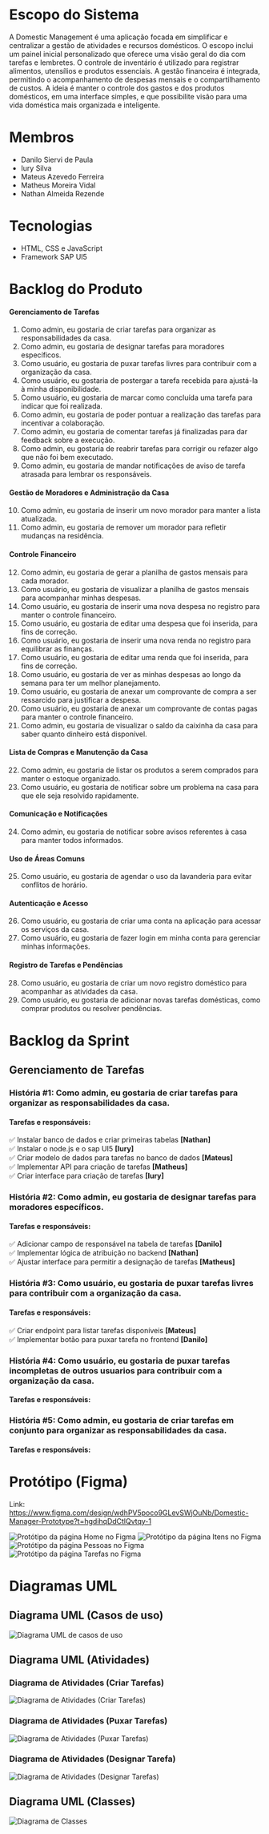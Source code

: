# Escopo do Sistema
A Domestic Management é uma aplicação focada em simplificar e centralizar a gestão de atividades e recursos domésticos. O escopo inclui um painel inicial personalizado que oferece uma visão geral do dia com tarefas e lembretes. O controle de inventário é utilizado para registrar alimentos, utensílios e produtos essenciais. A gestão financeira é integrada, permitindo o acompanhamento de despesas mensais e o compartilhamento de custos. A ideia é manter o controle dos gastos e dos produtos domésticos, em uma interface simples, e que possibilite visão para uma vida doméstica mais organizada e inteligente.

# Membros
- Danilo Siervi de Paula
- Iury Silva
- Mateus Azevedo Ferreira
- Matheus Moreira Vidal
- Nathan Almeida Rezende

# Tecnologias
- HTML, CSS e JavaScript
- Framework SAP UI5

# Backlog do Produto
#### **Gerenciamento de Tarefas**  
1. Como admin, eu gostaria de criar tarefas para organizar as responsabilidades da casa.  
2. Como admin, eu gostaria de designar tarefas para moradores específicos.  
3. Como usuário, eu gostaria de puxar tarefas livres para contribuir com a organização da casa.  
4. Como usuário, eu gostaria de postergar a tarefa recebida para ajustá-la à minha disponibilidade.  
5. Como usuário, eu gostaria de marcar como concluída uma tarefa para indicar que foi realizada.  
6. Como admin, eu gostaria de poder pontuar a realização das tarefas para incentivar a colaboração.  
7. Como admin, eu gostaria de comentar tarefas já finalizadas para dar feedback sobre a execução.  
8. Como admin, eu gostaria de reabrir tarefas para corrigir ou refazer algo que não foi bem executado.  
9. Como admin, eu gostaria de mandar notificações de aviso de tarefa atrasada para lembrar os responsáveis.  

#### **Gestão de Moradores e Administração da Casa**  
10. Como admin, eu gostaria de inserir um novo morador para manter a lista atualizada.  
11. Como admin, eu gostaria de remover um morador para refletir mudanças na residência.  

#### **Controle Financeiro**  
12. Como admin, eu gostaria de gerar a planilha de gastos mensais para cada morador.  
13. Como usuário, eu gostaria de visualizar a planilha de gastos mensais para acompanhar minhas despesas.  
14. Como usuário, eu gostaria de inserir uma nova despesa no registro para manter o controle financeiro.  
15. Como usuário, eu gostaria de editar uma despesa que foi inserida, para fins de correção.  
16. Como usuário, eu gostaria de inserir uma nova renda no registro para equilibrar as finanças.  
17. Como usuário, eu gostaria de editar uma renda que foi inserida, para fins de correção.  
18. Como usuário, eu gostaria de ver as minhas despesas ao longo da semana para ter um melhor planejamento.  
19. Como usuário, eu gostaria de anexar um comprovante de compra a ser ressarcido para justificar a despesa.  
20. Como usuário, eu gostaria de anexar um comprovante de contas pagas para manter o controle financeiro.  
21. Como admin, eu gostaria de visualizar o saldo da caixinha da casa para saber quanto dinheiro está disponível.  

#### **Lista de Compras e Manutenção da Casa**  
22. Como admin, eu gostaria de listar os produtos a serem comprados para manter o estoque organizado.  
23. Como usuário, eu gostaria de notificar sobre um problema na casa para que ele seja resolvido rapidamente.  

#### **Comunicação e Notificações**  
24. Como admin, eu gostaria de notificar sobre avisos referentes à casa para manter todos informados.  

#### **Uso de Áreas Comuns**  
25. Como usuário, eu gostaria de agendar o uso da lavanderia para evitar conflitos de horário.  

#### **Autenticação e Acesso**  
26. Como usuário, eu gostaria de criar uma conta na aplicação para acessar os serviços da casa.  
27. Como usuário, eu gostaria de fazer login em minha conta para gerenciar minhas informações.  

#### **Registro de Tarefas e Pendências**  
28. Como usuário, eu gostaria de criar um novo registro doméstico para acompanhar as atividades da casa.  
29. Como usuário, eu gostaria de adicionar novas tarefas domésticas, como comprar produtos ou resolver pendências.  


# **Backlog da Sprint**  

## **Gerenciamento de Tarefas**  

### **História #1: Como admin, eu gostaria de criar tarefas para organizar as responsabilidades da casa.**  
#### **Tarefas e responsáveis:**  
✅ Instalar banco de dados e criar primeiras tabelas **[Nathan]**  
✅ Instalar o node.js e o sap UI5 **[Iury]**  
✅ Criar modelo de dados para tarefas no banco de dados **[Mateus]**  
✅ Implementar API para criação de tarefas **[Matheus]**  
✅ Criar interface para criação de tarefas **[Iury]**  

### **História #2: Como admin, eu gostaria de designar tarefas para moradores específicos.**  
#### **Tarefas e responsáveis:**  
✅ Adicionar campo de responsável na tabela de tarefas **[Danilo]**  
✅ Implementar lógica de atribuição no backend **[Nathan]**  
✅ Ajustar interface para permitir a designação de tarefas **[Matheus]**  

### **História #3: Como usuário, eu gostaria de puxar tarefas livres para contribuir com a organização da casa.**  
#### **Tarefas e responsáveis:**  
✅ Criar endpoint para listar tarefas disponíveis **[Mateus]**  
✅ Implementar botão para puxar tarefa no frontend **[Danilo]**  

### **História #4: Como usuário, eu gostaria de puxar tarefas incompletas de outros usuarios para contribuir com a organização da casa.** 
#### **Tarefas e responsáveis:**

### **História #5: Como admin, eu gostaria de criar tarefas em conjunto para organizar as responsabilidades da casa.**
#### **Tarefas e responsáveis:**

# **Protótipo (Figma)**
Link: <https://www.figma.com/design/wdhPV5poco9GLevSWjOuNb/Domestic-Manager-Prototype?t=hgdihqDdCtlQvtqy-1>

<img src="Imagens-Figma/Home.jpg" alt="Protótipo da página Home no Figma" >
<img src="Imagens-Figma/Itens.jpg" alt="Protótipo da página Itens no Figma" >
<img src="Imagens-Figma/Pessoas.jpg" alt="Protótipo da página Pessoas no Figma" >
<img src="Imagens-Figma/Tarefas.jpg" alt="Protótipo da página Tarefas no Figma" >

# **Diagramas UML**

## **Diagrama UML (Casos de uso)** 

<img src="Diagramas-UML/Diagrama-CasosDeUso.png" alt="Diagrama UML de casos de uso" >

## **Diagrama UML (Atividades)**

### **Diagrama de Atividades (Criar Tarefas)** 

<img src="Diagramas-UML/Diagrama-Atividades(Criar-Tarefa).png" alt="Diagrama de Atividades (Criar Tarefas)">

### **Diagrama de Atividades (Puxar Tarefas)**

<img src="Diagramas-UML/Diagrama-Atividades(Puxar-Tarefa).png" alt="Diagrama de Atividades (Puxar Tarefas)">

### **Diagrama de Atividades (Designar Tarefa)**

<img src="Diagramas-UML/Diagrama-Atividades(Designar-Tarefa).png" alt="Diagrama de Atividades (Designar Tarefas)">

## **Diagrama UML (Classes)** 

<img src="Diagramas-UML/Diagrama-de-Classes.png" alt="Diagrama de Classes">


